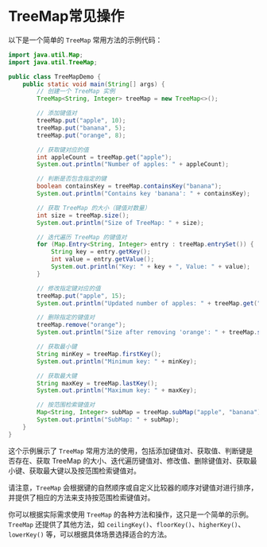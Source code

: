 # TreeMap常见操作

以下是一个简单的 `TreeMap` 常用方法的示例代码：

```java
import java.util.Map;
import java.util.TreeMap;

public class TreeMapDemo {
    public static void main(String[] args) {
        // 创建一个 TreeMap 实例
        TreeMap<String, Integer> treeMap = new TreeMap<>();

        // 添加键值对
        treeMap.put("apple", 10);
        treeMap.put("banana", 5);
        treeMap.put("orange", 8);

        // 获取键对应的值
        int appleCount = treeMap.get("apple");
        System.out.println("Number of apples: " + appleCount);

        // 判断是否包含指定的键
        boolean containsKey = treeMap.containsKey("banana");
        System.out.println("Contains key 'banana': " + containsKey);

        // 获取 TreeMap 的大小（键值对数量）
        int size = treeMap.size();
        System.out.println("Size of TreeMap: " + size);

        // 迭代遍历 TreeMap 的键值对
        for (Map.Entry<String, Integer> entry : treeMap.entrySet()) {
            String key = entry.getKey();
            int value = entry.getValue();
            System.out.println("Key: " + key + ", Value: " + value);
        }

        // 修改指定键对应的值
        treeMap.put("apple", 15);
        System.out.println("Updated number of apples: " + treeMap.get("apple"));

        // 删除指定的键值对
        treeMap.remove("orange");
        System.out.println("Size after removing 'orange': " + treeMap.size());

        // 获取最小键
        String minKey = treeMap.firstKey();
        System.out.println("Minimum key: " + minKey);

        // 获取最大键
        String maxKey = treeMap.lastKey();
        System.out.println("Maximum key: " + maxKey);

        // 按范围检索键值对
        Map<String, Integer> subMap = treeMap.subMap("apple", "banana");
        System.out.println("SubMap: " + subMap);
    }
}
```

这个示例展示了 `TreeMap` 常用方法的使用，包括添加键值对、获取值、判断键是否存在、获取 TreeMap 的大小、迭代遍历键值对、修改值、删除键值对、获取最小键、获取最大键以及按范围检索键值对。

请注意，`TreeMap` 会根据键的自然顺序或自定义比较器的顺序对键值对进行排序，并提供了相应的方法来支持按范围检索键值对。

你可以根据实际需求使用 `TreeMap` 的各种方法和操作，这只是一个简单的示例。`TreeMap` 还提供了其他方法，如 `ceilingKey()`、`floorKey()`、`higherKey()`、`lowerKey()` 等，可以根据具体场景选择适合的方法。
